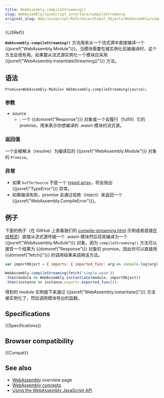 ```yaml
---
title: WebAssembly.compileStreaming()
slug: WebAssembly/JavaScript_interface/compileStreaming
original_slug: Web/JavaScript/Reference/Global_Objects/WebAssembly/compileStreaming
---
```

{{JSRef}}

**`WebAssembly.compileStreaming()`** 方法用来从一个流式源中直接编译一个 {{jsxref("WebAssembly.Module")}}。当模块需要在被实例化前被编译时，这个方法会很有用。如果要从流式源实例化一个模块应采用 {{jsxref("WebAssembly.instantiateStreaming()")}} 方法。

## 语法

```plain
Promise<WebAssembly.Module> WebAssembly.compileStreaming(source);
```

### 参数

- _source_
  - : 一个 {{domxref("Response")}} 对象或一个会履行（fulfill）它的 promise，用来表示你想编译的 .wasm 模块的流式源。

### 返回值

一个会被解决（resolve）为编译后的 {{jsxref("WebAssembly.Module")}} 对象的 `Promise`。

### 异常

- 如果 `bufferSource` 不是一个 [typed array](/en-US/docs/Web/JavaScript/Typed_arrays)，将会抛出 {{jsxref("TypeError")}} 异常。
- 如果编译失败，promise 会通过拒绝（reject）来返回一个 {{jsxref("WebAssembly.CompileError")}}。

## 例子

下面的例子（在 GitHub 上查看我们的 [compile-streaming.html](https://github.com/mdn/webassembly-examples/blob/master/js-api-examples/compile-streaming.html) 示例或者直接[在线预览](https://mdn.github.io/webassembly-examples/js-api-examples/compile-streaming.html)）直接从流式源传输一个 .wasm 模块然后将其编译为一个 {{jsxref("WebAssembly.Module")}} 对象。因为 `compileStreaming()` 方法可以接受一个结果为 {{domxref("Response")}} 对象的 promise，因此你可以直接用 {{domxref("fetch()")}} 的调用结果来调用该方法。

```js
var importObject = { imports: { imported_func: arg => console.log(arg) } };

WebAssembly.compileStreaming(fetch('simple.wasm'))
.then(module => WebAssembly.instantiate(module, importObject))
.then(instance => instance.exports.exported_func());
```

得到的 module 实例接下来通过 {{jsxref("WebAssembly.instantiate()")}} 方法被实例化了，然后调用模块导出的函数。

## Specifications

{{Specifications}}

## Browser compatibility

{{Compat}}

## See also

- [WebAssembly](/en-US/docs/WebAssembly) overview page
- [WebAssembly concepts](/en-US/docs/WebAssembly/Concepts)
- [Using the WebAssembly JavaScript API](/en-US/docs/WebAssembly/Using_the_JavaScript_API)
